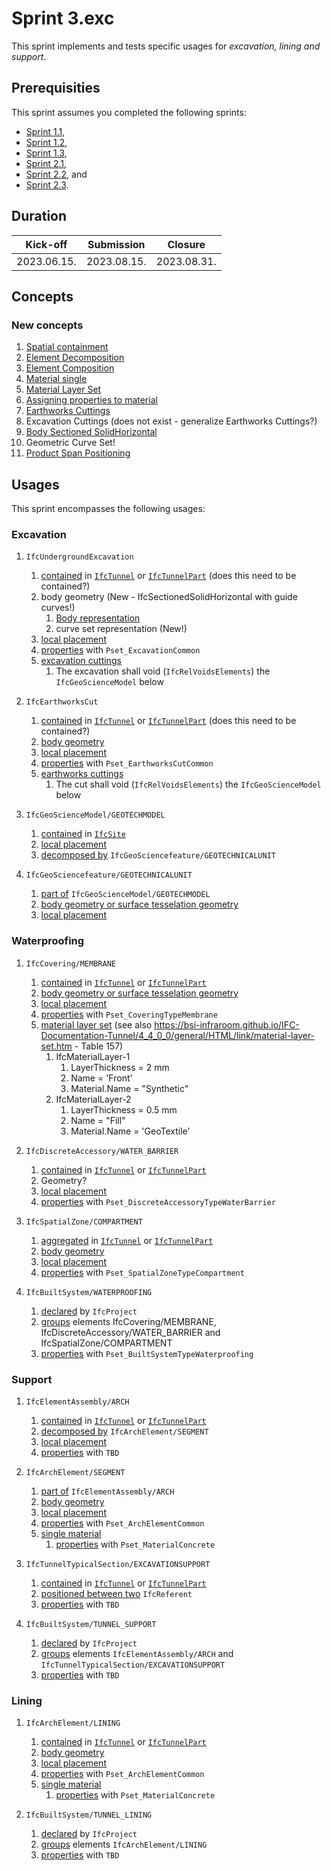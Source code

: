 # Sprint 3.exc

This sprint implements and tests specific usages for *excavation, lining and support*.


## Prerequisities

This sprint assumes you completed the following sprints:

- [Sprint 1.1](./sprint1_1.md),
- [Sprint 1.2](./sprint1_2.md),
- [Sprint 1.3](./sprint1_3.md),
- [Sprint 2.1](./sprint2_1.md),
- [Sprint 2.2](./sprint2_2.md), and
- [Sprint 2.3](./sprint2_3.md).


## Duration

| Kick-off    | Submission  | Closure     |
|-------------|-------------|-------------|
| 2023.06.15. | 2023.08.15. | 2023.08.31. |


## Concepts

### New concepts

1. [Spatial containment](https://bsi-infraroom.github.io/IFC-Documentation-Tunnel/4_4_0_0/general/HTML/link/spatial-containment.htm)
1. [Element Decomposition](https://bsi-infraroom.github.io/IFC-Documentation-Tunnel/4_4_0_0/general/HTML/link/element-decomposition.htm)
1. [Element Composition](https://bsi-infraroom.github.io/IFC-Documentation-Tunnel/4_4_0_0/general/HTML/link/element-composition.htm)
1. [Material single](https://bsi-infraroom.github.io/IFC-Documentation-Tunnel/4_4_0_0/general/HTML/link/material-single.htm)
1. [Material Layer Set](https://bsi-infraroom.github.io/IFC-Documentation-Tunnel/4_4_0_0/general/HTML/link/material-layer-set.htm)
1. [Assigning properties to material](https://github.com/bSI-InfraRoom/IFC-Specification/issues/649)
1. [Earthworks Cuttings](https://bsi-infraroom.github.io/IFC-Documentation-Tunnel/4_4_0_0/general/HTML/link/earthworks-cuttings.htm)
1. Excavation Cuttings (does not exist - generalize Earthworks Cuttings?)
1. [Body Sectioned SolidHorizontal](https://bsi-infraroom.github.io/IFC-Documentation-Tunnel/4_4_0_0/general/HTML/link/body-sectionedsolidhorizontal.htm)
1. Geometric Curve Set!
1. [Product Span Positioning](https://bsi-infraroom.github.io/IFC-Documentation-Tunnel/4_4_0_0/general/HTML/link/product-span-positioning.htm)


## Usages

This sprint encompasses the following usages:

### Excavation

1. `IfcUndergroundExcavation`
    1. [contained](#new-concepts) in [`IfcTunnel`](./sprint2_1.md) or [`IfcTunnelPart`](./sprint2_1.md) (does this need to be contained?)
    1. body geometry (New - IfcSectionedSolidHorizontal with guide curves!)
        1. [Body representation](#new-concepts) 
        1. curve set representation (New!)
    1. [local placement](./sprint2_2.md)
    1. [properties](./sprint2_3.md) with `Pset_ExcavationCommon`
    1. [excavation cuttings](#new-concepts)
        1. The excavation shall void (`IfcRelVoidsElements`) the `IfcGeoScienceModel` below
        
1. `IfcEarthworksCut`
    1. [contained](#new-concepts) in [`IfcTunnel`](./sprint2_1.md) or [`IfcTunnelPart`](./sprint2_1.md) (does this need to be contained?)
    1. [body geometry](./sprint2_3.md)
    1. [local placement](./sprint2_2.md)
    1. [properties](./sprint2_3.md) with `Pset_EarthworksCutCommon`
    1. [earthworks cuttings](#new-concepts)
        1. The cut shall void (`IfcRelVoidsElements`) the `IfcGeoScienceModel` below

1. `IfcGeoScienceModel/GEOTECHMODEL` 
    1. [contained](#new-concepts) in [`IfcSite`](./sprint2_1.md) 
    1. [local placement](./sprint2_2.md)
    1. [decomposed by](#new-concepts) `IfcGeoSciencefeature/GEOTECHNICALUNIT`

1. `IfcGeoSciencefeature/GEOTECHNICALUNIT`
    1. [part of](#new-concepts) `IfcGeoScienceModel/GEOTECHMODEL` 
    1. [body geometry or surface tesselation geometry](./sprint2_3.md) 
    1. [local placement](./sprint2_2.md)


### Waterproofing

1. `IfcCovering/MEMBRANE`
    1. [contained](#new-concepts) in [`IfcTunnel`](./sprint2_1.md) or [`IfcTunnelPart`](./sprint2_1.md) 
    1. [body geometry or surface tesselation geometry](./sprint2_3.md) 
    1. [local placement](./sprint2_2.md)
    1. [properties](./sprint2_3.md) with `Pset_CoveringTypeMembrane`
    1. [material layer set](#new-concepts) (see also https://bsi-infraroom.github.io/IFC-Documentation-Tunnel/4_4_0_0/general/HTML/link/material-layer-set.htm - Table 157)
        1. IfcMaterialLayer-1
            1. LayerThickness = 2 mm
            1. Name = 'Front'
            1. Material.Name = "Synthetic"
        1. IfcMaterialLayer-2
            1. LayerThickness = 0.5 mm
            1. Name = "Fill"
            1. Material.Name = 'GeoTextile'

1. `IfcDiscreteAccessory/WATER_BARRIER`
    1. [contained](#new-concepts) in [`IfcTunnel`](./sprint2_1.md) or [`IfcTunnelPart`](./sprint2_1.md) 
    1. Geometry?
    1. [local placement](./sprint2_2.md)
    1. [properties](./sprint2_3.md) with `Pset_DiscreteAccessoryTypeWaterBarrier`

1. `IfcSpatialZone/COMPARTMENT`
    1. [aggregated](./sprint2_1.md) in [`IfcTunnel`](./sprint2_1.md) or [`IfcTunnelPart`](./sprint2_1.md) 
    1. [body geometry](./sprint2_3.md)
    1. [local placement](./sprint2_2.md)
    1. [properties](./sprint2_3.md) with `Pset_SpatialZoneTypeCompartment`

1. `IfcBuiltSystem/WATERPROOFING`
    1. [declared](./sprint2_1.md) by `IfcProject`
    1. [groups](./sprint2_1.md) elements IfcCovering/MEMBRANE, IfcDiscreteAccessory/WATER_BARRIER and IfcSpatialZone/COMPARTMENT
    1. [properties](./sprint2_3.md) with `Pset_BuiltSystemTypeWaterproofing`

### Support

1. `IfcElementAssembly/ARCH`
    1. [contained](#new-concepts) in [`IfcTunnel`](./sprint2_1.md) or [`IfcTunnelPart`](./sprint2_1.md) 
    1. [decomposed by](#new-concepts) `IfcArchElement/SEGMENT`
    1. [local placement](./sprint2_2.md)
    1. [properties](./sprint2_3.md) with `TBD`

1. `IfcArchElement/SEGMENT`
    1. [part of](#new-concepts) `IfcElementAssembly/ARCH`
    1. [body geometry](./sprint2_3.md) 
    1. [local placement](./sprint2_2.md)
    1. [properties](./sprint2_3.md) with `Pset_ArchElementCommon`
    1. [single material](#new-concepts)
        1. [properties](#new-concepts) with `Pset_MaterialConcrete`

1. `IfcTunnelTypicalSection/EXCAVATIONSUPPORT`
    1. [contained](#new-concepts) in [`IfcTunnel`](./sprint2_1.md) or [`IfcTunnelPart`](./sprint2_1.md) 
    1. [positioned between two](#new-concepts) `IfcReferent`
    1. [properties](./sprint2_3.md) with `TBD`

1. `IfcBuiltSystem/TUNNEL_SUPPORT`
    1. [declared](./sprint2_1.md) by `IfcProject`
    1. [groups](./sprint2_1.md) elements `IfcElementAssembly/ARCH` and `IfcTunnelTypicalSection/EXCAVATIONSUPPORT`
    1. [properties](./sprint2_3.md) with `TBD`

### Lining

1. `IfcArchElement/LINING`
    1. [contained](#new-concepts) in [`IfcTunnel`](./sprint2_1.md) or [`IfcTunnelPart`](./sprint2_1.md) 
    1. [body geometry](./sprint2_3.md) 
    1. [local placement](./sprint2_2.md)
    1. [properties](./sprint2_3.md) with `Pset_ArchElementCommon`
    1. [single material](#new-concepts)
        1. [properties](#new-concepts) with `Pset_MaterialConcrete`

1. `IfcBuiltSystem/TUNNEL_LINING`
    1. [declared](./sprint2_1.md) by `IfcProject`
    1. [groups](./sprint2_1.md) elements `IfcArchElement/LINING`
    1. [properties](./sprint2_3.md) with `TBD`

